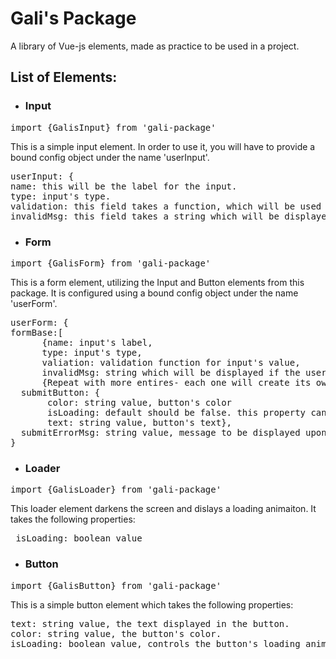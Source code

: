 # Gali's Package
A library of Vue-js elements, made as practice to be used in a project.

## List of Elements:
* ### Input
<pre>import {GalisInput} from 'gali-package'  </pre>
This is a simple input element. In order to use it, you will have to provide a bound config object under the name 'userInput'.  
<pre>userInput: {  
name: this will be the label for the input.  
type: input's type.  
validation: this field takes a function, which will be used to validate the input's value on change.  
invalidMsg: this field takes a string which will be displayed if the user's input is to fail the validation test.  }</pre>
* ### Form
<pre>import {GalisForm} from 'gali-package'  </pre>
This is a form element, utilizing the Input and Button elements from this package.  It is configured using a bound config object under the name 'userForm'.
<pre>userForm: {  
formBase:[
      {name: input's label,
      type: input's type,
      valiation: validation function for input's value,
      invalidMsg: string which will be displayed if the user's input is to fail the validation test.},
      {Repeat with more entires- each one will create its own input in the form.}],
  submitButton: {
       color: string value, button's color
       isLoading: default should be false. this property can be accessed from the form's handler function to change the button's loading status and toggle it accordingly,
       text: string value, button's text},
  submitErrorMsg: string value, message to be displayed upon a failed form submit attempt (if the user tries to submit, but at least one of their inputs failed validation.)
}</pre>
* ### Loader
<pre>import {GalisLoader} from 'gali-package'  </pre>
This loader element darkens the screen and dislays a loading animaiton. It takes the following properties: 
<pre> isLoading: boolean value </pre>
* ### Button
<pre>import {GalisButton} from 'gali-package'  </pre>
This is a simple button element which takes the following properties:
<pre>text: string value, the text displayed in the button.  
color: string value, the button's color.
isLoading: boolean value, controls the button's loading animation.</pre>
